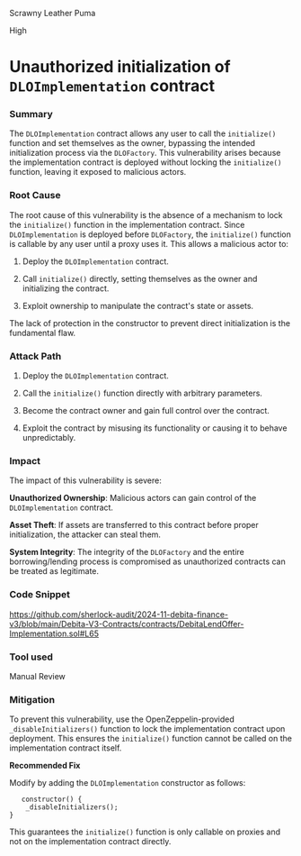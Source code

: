 Scrawny Leather Puma

High

# Unauthorized initialization of `DLOImplementation` contract

### Summary

The `DLOImplementation` contract allows any user to call the `initialize()` function and set themselves as the owner, bypassing the intended initialization process via the `DLOFactory`. This vulnerability arises because the implementation contract is deployed without locking the `initialize()` function, leaving it exposed to malicious actors.

### Root Cause

The root cause of this vulnerability is the absence of a mechanism to lock the `initialize()` function in the implementation contract. Since `DLOImplementation` is deployed before `DLOFactory`, the `initialize()` function is callable by any user until a proxy uses it. This allows a malicious actor to:

1. Deploy the `DLOImplementation` contract.

2. Call `initialize()` directly, setting themselves as the owner and initializing the contract.

3. Exploit ownership to manipulate the contract's state or assets.

The lack of protection in the constructor to prevent direct initialization is the fundamental flaw.

### Attack Path

1. Deploy the `DLOImplementation` contract.

2. Call the `initialize()` function directly with arbitrary parameters.

3. Become the contract owner and gain full control over the contract.

4. Exploit the contract by misusing its functionality or causing it to behave unpredictably.

### Impact

The impact of this vulnerability is severe:

**Unauthorized Ownership**: Malicious actors can gain control of the `DLOImplementation` contract.

**Asset Theft**: If assets are transferred to this contract before proper initialization, the attacker can steal them.

**System Integrity**: The integrity of the `DLOFactory` and the entire borrowing/lending process is compromised as unauthorized contracts can be treated as legitimate.

### Code Snippet 
https://github.com/sherlock-audit/2024-11-debita-finance-v3/blob/main/Debita-V3-Contracts/contracts/DebitaLendOffer-Implementation.sol#L65

### Tool used
Manual Review

### Mitigation

To prevent this vulnerability, use the OpenZeppelin-provided `_disableInitializers()` function to lock the implementation contract upon deployment. This ensures the `initialize()` function cannot be called on the implementation contract itself.

**Recommended Fix**

Modify by adding the `DLOImplementation` constructor as follows:


```solidity
   constructor() {
    _disableInitializers();
}
``` 


This guarantees the `initialize()` function is only callable on proxies and not on the implementation contract directly.